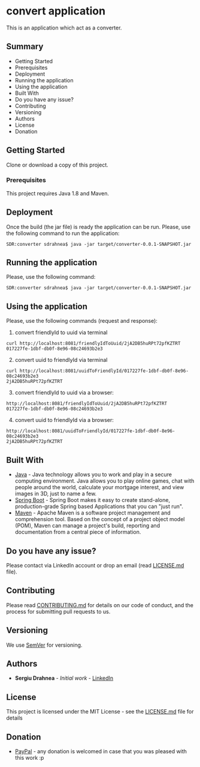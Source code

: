 # convert application

This is an application which act as a converter.

## Summary
* Getting Started
* Prerequisites
* Deployment
* Running the application
* Using the application
* Built With
* Do you have any issue?
* Contributing
* Versioning
* Authors
* License
* Donation

## Getting Started

Clone or download a copy of this project.

### Prerequisites

This project requires Java 1.8 and Maven.

## Deployment
Once the build (the jar file) is ready the application can be run. Please, use the following command to run the application:
```
SDR:converter sdrahnea$ java -jar target/converter-0.0.1-SNAPSHOT.jar
```

## Running the application
Please, use the following command:
```
SDR:converter sdrahnea$ java -jar target/converter-0.0.1-SNAPSHOT.jar
```

## Using the application
Please, use the following commands (request and response):
1. convert friendlyId to uuid via terminal
```
curl http://localhost:8081/friendlyIdToUuid/2jA2DB5huRPt72pfKZTRT
017227fe-1dbf-db0f-8e96-08c24693b2e3
```
2. convert uuid to friendlyId via terminal
```
curl http://localhost:8081/uuidToFriendlyId/017227fe-1dbf-db0f-8e96-08c24693b2e3
2jA2DB5huRPt72pfKZTRT
```
3. convert friendlyId to uuid via a browser:
```
http://localhost:8081/friendlyIdToUuid/2jA2DB5huRPt72pfKZTRT
017227fe-1dbf-db0f-8e96-08c24693b2e3
```
4. convert uuid to friendlyId via a browser:
```
http://localhost:8081/uuidToFriendlyId/017227fe-1dbf-db0f-8e96-08c24693b2e3
2jA2DB5huRPt72pfKZTRT
```

## Built With

* [Java](https://www.java.com/en/download/) - Java technology allows you to work and play in a secure computing environment. Java allows you to play online games, chat with people around the world, calculate your mortgage interest, and view images in 3D, just to name a few.
* [Spring Boot](https://spring.io/projects/spring-boot) - Spring Boot makes it easy to create stand-alone, production-grade Spring based Applications that you can "just run".
* [Maven](https://maven.apache.org/) - Apache Maven is a software project management and comprehension tool. Based on the concept of a project object model (POM), Maven can manage a project's build, reporting and documentation from a central piece of information. 

## Do you have any issue?

Please contact via LinkedIn account or drop an email (read [LICENSE.md](LICENSE.md) file).

## Contributing

Please read [CONTRIBUTING.md](CONTRIBUTING.md) for details on our code of conduct, and the process for submitting pull requests to us.

## Versioning

We use [SemVer](http://semver.org/) for versioning.

## Authors

* **Sergiu Drahnea** - *Initial work* - [LinkedIn](https://www.linkedin.com/in/sergiu-drahnea)

## License

This project is licensed under the MIT License - see the [LICENSE.md](LICENSE.md) file for details

## Donation
* [PayPal](https://www.paypal.me/sdrahnea) - any donation is welcomed in case that you was pleased with this work :p


